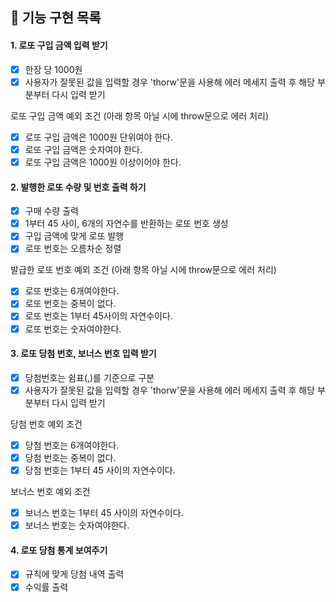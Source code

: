## 🚀 기능 구현 목록

#### 1. 로또 구입 금액 입력 받기

- [x] 한장 당 1000원
- [x] 사용자가 잘못된 값을 입력할 경우 'thorw'문을 사용해 에러 메세지 출력 후 해당 부분부터 다시 입력 받기

로또 구입 금액 예외 조건 (아래 항목 아닐 시에 throw문으로 에러 처리)

- [x] 로또 구입 금액은 1000원 단위여야 한다.
- [x] 로또 구입 금액은 숫자여야 한다.
- [x] 로또 구입 금액은 1000원 이상이어야 한다.

#### 2. 발행한 로또 수량 및 번호 출력 하기

- [x] 구매 수량 출력
- [x] 1부터 45 사이, 6개의 자연수를 반환하는 로또 번호 생성
- [x] 구입 금액에 맞게 로또 발행
- [x] 로또 번호는 오름차순 정렬

발급한 로또 번호 예외 조건 (아래 항목 아닐 시에 throw문으로 에러 처리)

- [x] 로또 번호는 6개여야한다.
- [x] 로또 번호는 중복이 없다.
- [x] 로또 번호는 1부터 45사이의 자연수이다.
- [x] 로또 번호는 숫자여야한다.

#### 3. 로또 당첨 번호, 보너스 번호 입력 받기

- [x] 당첨번호는 쉼표(,)를 기준으로 구분
- [x] 사용자가 잘못된 값을 입력할 경우 'thorw'문을 사용해 에러 메세지 출력 후 해당 부분부터 다시 입력 받기

당첨 번호 예외 조건

- [x] 당첨 번호는 6개여야한다.
- [x] 당첨 번호는 중복이 없다.
- [x] 당첨 번호는 1부터 45 사이의 자연수이다.

보너스 번호 예외 조건

- [x] 보너스 번호는 1부터 45 사이의 자연수이다.
- [x] 보너스 번호는 숫자여야한다.

#### 4. 로또 당첨 통계 보여주기

- [x] 규칙에 맞게 당첨 내역 출력
- [x] 수익률 출력
